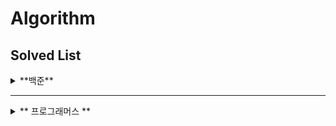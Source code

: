 # Algorithm

## Solved List
<details>
<summary> **백준** </summary>
  
| 순번  |문제 번호|문제|문제 티어|성공여부|
|:---:|:--:|:---:|:-------:|:---:|
|  1  |9663|[N-Queen](https://www.acmicpc.net/problem/9663)|<img height="25px" width="25px" src="https://d2gd6pc034wcta.cloudfront.net/tier/12.svg">|😃|
|  2  |14502|[연구소](https://www.acmicpc.net/problem/14502)|<img height="25px" width="25px" src="https://d2gd6pc034wcta.cloudfront.net/tier/12.svg">|🥲|

</details>

<hr>

<details>
<summary> 
** 프로그래머스 ** 
</summary>
  
| 순번  |문제 번호|문제|문제 티어|성공여부|
|:---:|:--:|:---:|:-------:|:---:|

</details>
